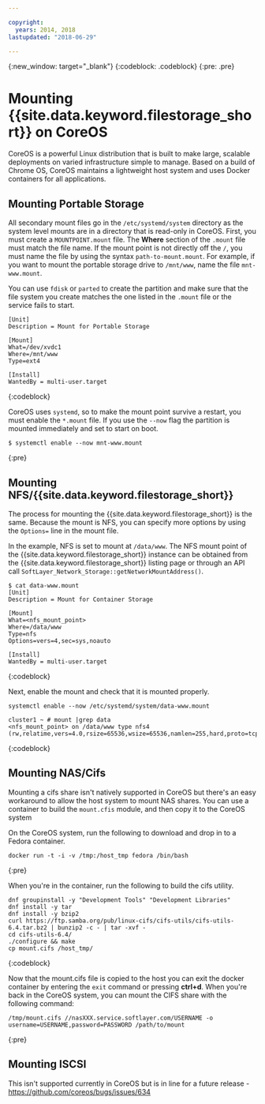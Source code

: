 ```yaml
---

copyright:
  years: 2014, 2018
lastupdated: "2018-06-29"

---
```

{:new_window: target="_blank"}
{:codeblock: .codeblock}
{:pre: .pre}

# Mounting {{site.data.keyword.filestorage_short}} on CoreOS

CoreOS is a powerful Linux distribution that is built to make large, scalable deployments on varied infrastructure simple to manage. Based on a build of Chrome OS, CoreOS maintains a lightweight host system and uses Docker containers for all applications.

## Mounting Portable Storage

All secondary mount files go in the `/etc/systemd/system` directory as the system level mounts are in a directory that is read-only in CoreOS. First, you must create a `MOUNTPOINT.mount` file. The **Where** section of the `.mount` file must match the file name. If the mount point is not directly off the `/`, you must name the file by using the syntax `path-to-mount.mount`. For example, if you want to mount the portable storage drive to `/mnt/www`, name the file `mnt-www.mount`.

You can use `fdisk` or `parted` to create the partition and make sure that the file system you create matches the one listed in the `.mount` file or the service fails to start.


```
[Unit]
Description = Mount for Portable Storage

[Mount]
What=/dev/xvdc1
Where=/mnt/www
Type=ext4

[Install]
WantedBy = multi-user.target
```
{:codeblock}


CoreOS uses `systemd`, so to make the mount point survive a restart, you must enable the `*.mount` file. If you use the `--now` flag the partition is mounted immediately and set to start on boot.

```
$ systemctl enable --now mnt-www.mount
```
{:pre}

## Mounting NFS/{{site.data.keyword.filestorage_short}}

The process for mounting the {{site.data.keyword.filestorage_short}} is the same. Because the mount is NFS, you can specify more options by using the `Options=` line in the mount file. 

In the example, NFS is set to mount at `/data/www`. The NFS mount point of the {{site.data.keyword.filestorage_short}} instance can be obtained from the {{site.data.keyword.filestorage_short}} listing page or through an API call `SoftLayer_Network_Storage::getNetworkMountAddress()`.

```
$ cat data-www.mount
[Unit]
Description = Mount for Container Storage

[Mount]
What=<nfs_mount_point>
Where=/data/www
Type=nfs
Options=vers=4,sec=sys,noauto

[Install]
WantedBy = multi-user.target
```
{:codeblock}

Next, enable the mount and check that it is mounted properly.

```
systemctl enable --now /etc/systemd/system/data-www.mount

cluster1 ~ # mount |grep data
<nfs_mount_point> on /data/www type nfs4 (rw,relatime,vers=4.0,rsize=65536,wsize=65536,namlen=255,hard,proto=tcp,port=0,timeo=600,retrans=2,sec=sys,clientaddr=10.81.x.x,local_lock=none,addr=10.1.x.x)
```
{:codeblock}
 
## Mounting NAS/Cifs

Mounting a cifs share isn't natively supported in CoreOS but there's an easy workaround to allow the host system to mount NAS shares. You can use a container to build the `mount.cfis` module, and then copy it to the CoreOS system
 
On the CoreOS system, run the following to download and drop in to a Fedora container.

```
docker run -t -i -v /tmp:/host_tmp fedora /bin/bash
```
{:pre}
 
When you're in the container, run the following to build the cifs utility.

```
dnf groupinstall -y "Development Tools" "Development Libraries"
dnf install -y tar
dnf install -y bzip2
curl https://ftp.samba.org/pub/linux-cifs/cifs-utils/cifs-utils-6.4.tar.bz2 | bunzip2 -c - | tar -xvf -
cd cifs-utils-6.4/
./configure && make
cp mount.cifs /host_tmp/
```
{:codeblock}
 
Now that the mount.cifs file is copied to the host you can exit the docker container by entering the `exit` command or pressing **ctrl+d**. When you're back in the CoreOS system, you can mount the CIFS share with the following command: 
```
/tmp/mount.cifs //nasXXX.service.softlayer.com/USERNAME -o username=USERNAME,password=PASSWORD /path/to/mount
```
{:pre}
 
## Mounting ISCSI

This isn't supported currently in CoreOS but is in line for a future release - https://github.com/coreos/bugs/issues/634
